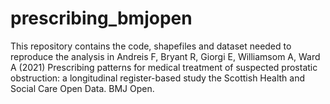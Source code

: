 # prescribing_bmjopen
This repository contains the code, shapefiles and dataset needed to reproduce the analysis in Andreis F, Bryant R, Giorgi E, Williamsom A, Ward A (2021) Prescribing patterns for medical treatment of suspected prostatic obstruction: a longitudinal register-based study the Scottish Health and Social Care Open Data. BMJ Open.
